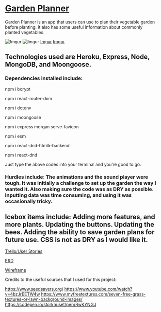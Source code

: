 # [Garden Planner](https://virtualgarden.herokuapp.com/plants/virtual)

Garden Planner is an app that users can use to plan their vegetable garden before planting.  It also has some useful information about commonly planted vegetables. 

![Imgur](https://i.imgur.com/eCrKkHL.png)
![Imgur](https://i.imgur.com/rXTJOzG.jpg)
[Imgur](https://i.imgur.com/shAMm80.mp4)
[Imgur](https://i.imgur.com/I9sP7O8.mp4)


## Technologies used are Heroku, Express, Node, MongoDB, and Moongoose.

### Dependencies installed include: 

npm i bcrypt

npm i react-router-dom

npm i dotenv

npm i moongoose

npm i express morgan serve-favicon

npm i esm

npm i react-dnd-html5-backend

npm i react-dnd


Just type the above codes into your terminal and you're good to go. 

### Hurdles include:  The animations and the sound player were tough.  It was initially a challenge to set up the garden the way I wanted it.  Also making sure the code was as DRY as possible. Inputting data was time consuming, and using it was occasionally tricky.

## Icebox items include: Adding more features, and more plants.  Updating the buttons.  Updating the bees.  Adding the ability to save garden plans for future use. CSS is not as DRY as I would like it. 


[Trello/User Stories](https://trello.com/b/h8p493zr/capstone-project)


[ERD](https://lucid.app/lucidchart/d10957b1-3f4a-4c14-a89a-4d745ccfe993/edit?viewport_loc=-4224%2C-1796%2C3328%2C1598%2C0_0&invitationId=inv_2f8713d3-8b4d-4f99-be16-13c8a338dd2e#)


[Wireframe](https://whimsical.com/capstone-project-TVFzzwwCXt5N9XNVyjAk9Y)

Credits to the useful sources that I used for this project:


https://www.seedsavers.org/
https://www.youtube.com/watch?v=4bzJrEETW4w
https://www.myfreetextures.com/seven-free-grass-textures-or-lawn-background-images/ 
https://codepen.io/storkhuset/pen/RwKYNGJ

